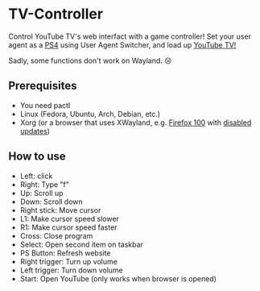 # TV-Controller
Control YouTube TV's web interfact with a game controller!
Set your user agent as a [PS4](https://www.reddit.com/r/htpc/comments/y5o7mi/youtube_leanback_tv_useragent_for_4k_60fps/)
using User Agent Switcher, and load up [YouTube TV!](https://youtube.com/tv)

Sadly, some functions don't work on Wayland. 😢

## Prerequisites
- You need pactl
- Linux (Fedora, Ubuntu, Arch, Debian, etc.)
- Xorg (or a browser that uses XWayland, e.g. [Firefox 100](https://download-installer.cdn.mozilla.net/pub/firefox/releases/100.0/linux-x86_64/en-US/) with [disabled updates](https://winaero.com/how-to-disable-firefox-background-updates/))

## How to use
- Left: click
- Right: Type "f"
- Up: Scroll up
- Down: Scroll down
- Right stick: Move cursor
- L1: Make cursor speed slower
- R1: Make cursor speed faster
- Cross: Close program
- Select: Open second item on taskbar
- PS Button: Refresh website
- Right trigger: Turn up volume
- Left trigger: Turn down volume
- Start: Open YouTube (only works when browser is opened)
